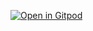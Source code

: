[![Open in Gitpod](https://gitpod.io/button/open-in-gitpod.svg)](https://gitpod.io/#https://github.com/Minecon724/RealWeather)